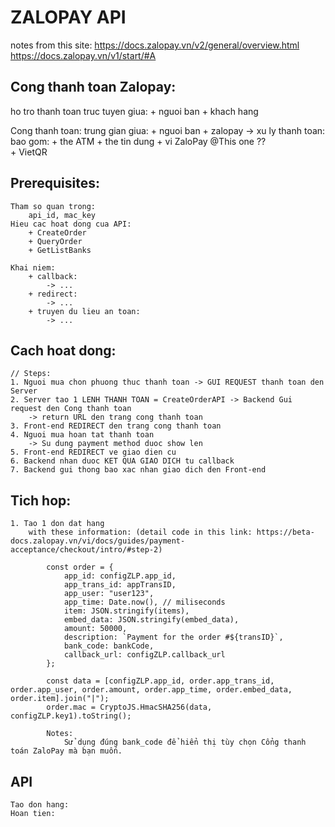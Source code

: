# ZALOPAY API 
notes from this site: https://docs.zalopay.vn/v2/general/overview.html
https://docs.zalopay.vn/v1/start/#A

## Cong thanh toan Zalopay: 
ho tro thanh toan truc tuyen 
giua: 
    + nguoi ban 
    + khach hang 

Cong thanh toan: trung gian giua:
    + nguoi ban 
    + zalopay 
    -> xu ly thanh toan: bao gom:
        + the ATM 
        + the tin dung 
        + vi ZaloPay @This one ??  
        + VietQR


## Prerequisites: 
    Tham so quan trong: 
        api_id, mac_key 
    Hieu cac hoat dong cua API: 
        + CreateOrder 
        + QueryOrder 
        + GetListBanks

    Khai niem: 
        + callback: 
            -> ... 
        + redirect:  
            -> ... 
        + truyen du lieu an toan: 
            -> ...
            
## Cach hoat dong: 
    // Steps: 
    1. Nguoi mua chon phuong thuc thanh toan -> GUI REQUEST thanh toan den Server
    2. Server tao 1 LENH THANH TOAN = CreateOrderAPI -> Backend Gui request den Cong thanh toan 
        -> return URL den trang cong thanh toan 
    3. Front-end REDIRECT den trang cong thanh toan 
    4. Nguoi mua hoan tat thanh toan
        -> Su dung payment method duoc show len 
    5. Front-end REDIRECT ve giao dien cu 
    6. Backend nhan duoc KET QUA GIAO DICH tu callback 
    7. Backend gui thong bao xac nhan giao dich den Front-end

## Tich hop: 
    1. Tao 1 don dat hang 
        with these information: (detail code in this link: https://beta-docs.zalopay.vn/vi/docs/guides/payment-acceptance/checkout/intro/#step-2)

            const order = {
                app_id: configZLP.app_id,
                app_trans_id: appTransID,
                app_user: "user123",
                app_time: Date.now(), // miliseconds
                item: JSON.stringify(items),
                embed_data: JSON.stringify(embed_data),
                amount: 50000,
                description: `Payment for the order #${transID}`,
                bank_code: bankCode,
                callback_url: configZLP.callback_url
            };

            const data = [configZLP.app_id, order.app_trans_id, order.app_user, order.amount, order.app_time, order.embed_data, order.item].join("|");
            order.mac = CryptoJS.HmacSHA256(data, configZLP.key1).toString();

            Notes: 
                Sử dụng đúng bank_code để hiển thị tùy chọn Cổng thanh toán ZaloPay mà bạn muốn.

## API 
    Tao don hang: 
    Hoan tien: 